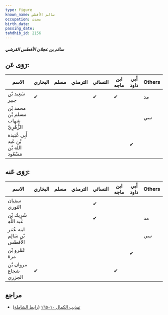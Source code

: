 ```yaml
---
type: figure
known_name: سالم الأفطس
occupation: محدث
birth_date:
passing_date:
tahdhib_id: 2156
---
```

##### سالم بن عجلان الأفطس القرشي

## رَوَى عَن:
| الاسم                                    | البخاري | مسلم | الترمذي | النسائي | ابن ماجه | أبي داود | Others |
| ---------------------------------------- | ------- | ---- | ------- | ------- | -------- | -------- | ------ |
| سَعِيد بْن جبير                          | ✔       |      |         | ✔       | ✔        |          | مد     |
| محمد بْن مسلم بْن شهاب الزُّهْرِيّ       |         |      |         |         |          |          | سي     |
| أَبِي عُبَيدة بْن عَبد الله بْن مَسْعُود |         |      |         |         |          | ✔        |        |
## رَوَى عَنه:
| الاسم                        | البخاري | مسلم | الترمذي | النسائي | ابن ماجه | أبي داود | Others |
| ---------------------------- | ------- | ---- | ------- | ------- | -------- | -------- | ------ |
| سفيان الثوري                 |         |      |         | ✔       |          |          |        |
| شَرِيك بْن عَبد اللَّهِ      |         |      |         | ✔       |          |          | مد     |
| ابنه عُمَر بْن سَالِم الأفطس |         |      |         |         |          |          | سي     |
| عَمْرو بْن مرة               |         |      |         |         |          | ✔        |        |
| مروان بْن شجاع الجزري        | ✔       |      |         |         | ✔        |          |        |
## مراجع
- [تهذيب الكمال ١٠-١٦٥](obsidian://open?vault=Tahdhib-al-Kamal&file=Figures/٢١٥٦-سالم%20بن%20عجلان%20الأفطس%20القرشي) ([رابط الشاملة](https://shamela.ws/book/3722/4937))